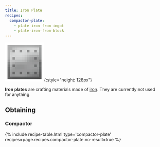 ```yaml
---
title: Iron Plate
recipes:
  compactor-plate:
    - plate-iron-from-ingot
    - plate-iron-from-block
---
```


![Iron plate](/assets/images/thermal-foundation/plate-iron.png){:style="height: 128px"}


**Iron plates** are crafting materials made of
[iron](https://minecraft.gamepedia.com/Iron_Ingot). They are currently not used
for anything.


Obtaining
---------

### Compactor
{% include recipe-table.html type='compactor-plate' recipes=page.recipes.compactor-plate no-result=true %}
